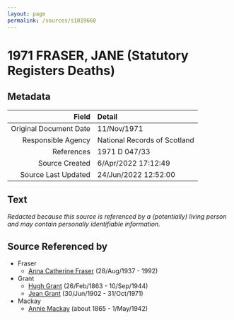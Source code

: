 ```yaml
---
layout: page
permalink: /sources/s1019660
---
```


# 1971 FRASER, JANE (Statutory Registers Deaths)

## Metadata

Field | Detail
---:|:---
Original Document Date | 11/Nov/1971
Responsible Agency | National Records of Scotland
References | 1971 D 047/33
Source Created | 6/Apr/2022 17:12:49
Source Last Updated | 24/Jun/2022 12:52:00

## Text

_Redacted because this source is referenced by a (potentially) living person and may contain personally identifiable information._

## Source Referenced by

* Fraser
  * [Anna Catherine Fraser](../people/@28456848@-anna-catherine-fraser-b1937-8-28-d1992.md) (28/Aug/1937 - 1992)
* Grant
  * [Hugh Grant](../people/@31066628@-hugh-grant-b1863-2-26-d1944-9-10.md) (26/Feb/1863 - 10/Sep/1944)
  * [Jean Grant](../people/@81075921@-jean-grant-b1902-6-30-d1971-10-31.md) (30/Jun/1902 - 31/Oct/1971)
* Mackay
  * [Annie Mackay](../people/@503334@-annie-mackay-b1865-d1942-5-1.md) (about 1865 - 1/May/1942)
